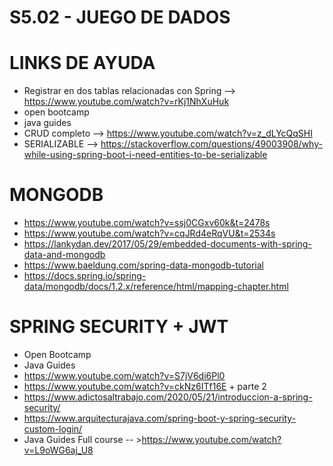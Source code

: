 
# S5.02 - JUEGO DE DADOS


# LINKS DE AYUDA

* Registrar en dos tablas relacionadas con Spring --> https://www.youtube.com/watch?v=rKj1NhXuHuk
* open bootcamp
* java guides
* CRUD completo --> https://www.youtube.com/watch?v=z_dLYcQqSHI
* SERIALIZABLE  --> https://stackoverflow.com/questions/49003908/why-while-using-spring-boot-i-need-entities-to-be-serializable      


# MONGODB

* https://www.youtube.com/watch?v=ssj0CGxv60k&t=2478s
* https://www.youtube.com/watch?v=cqJRd4eRqVU&t=2534s
* https://lankydan.dev/2017/05/29/embedded-documents-with-spring-data-and-mongodb
* https://www.baeldung.com/spring-data-mongodb-tutorial
* https://docs.spring.io/spring-data/mongodb/docs/1.2.x/reference/html/mapping-chapter.html


# SPRING SECURITY + JWT

* Open Bootcamp
* Java Guides
* https://www.youtube.com/watch?v=S7jV6di6Pl0
* https://www.youtube.com/watch?v=ckNz6ITf16E + parte 2
* https://www.adictosaltrabajo.com/2020/05/21/introduccion-a-spring-security/
* https://www.arquitecturajava.com/spring-boot-y-spring-security-custom-login/
* Java Guides Full course -- >https://www.youtube.com/watch?v=L9oWG6aj_U8
